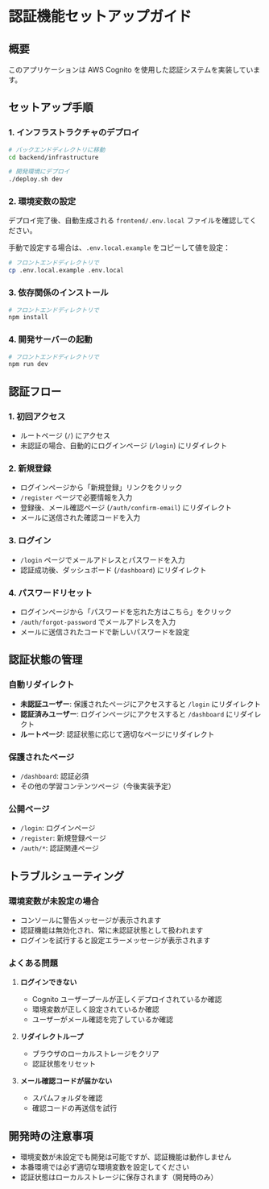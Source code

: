 # 認証機能セットアップガイド

## 概要

このアプリケーションは AWS Cognito を使用した認証システムを実装しています。

## セットアップ手順

### 1. インフラストラクチャのデプロイ

```bash
# バックエンドディレクトリに移動
cd backend/infrastructure

# 開発環境にデプロイ
./deploy.sh dev
```

### 2. 環境変数の設定

デプロイ完了後、自動生成される `frontend/.env.local` ファイルを確認してください。

手動で設定する場合は、`.env.local.example` をコピーして値を設定：

```bash
# フロントエンドディレクトリで
cp .env.local.example .env.local
```

### 3. 依存関係のインストール

```bash
# フロントエンドディレクトリで
npm install
```

### 4. 開発サーバーの起動

```bash
# フロントエンドディレクトリで
npm run dev
```

## 認証フロー

### 1. 初回アクセス

- ルートページ (`/`) にアクセス
- 未認証の場合、自動的にログインページ (`/login`) にリダイレクト

### 2. 新規登録

- ログインページから「新規登録」リンクをクリック
- `/register` ページで必要情報を入力
- 登録後、メール確認ページ (`/auth/confirm-email`) にリダイレクト
- メールに送信された確認コードを入力

### 3. ログイン

- `/login` ページでメールアドレスとパスワードを入力
- 認証成功後、ダッシュボード (`/dashboard`) にリダイレクト

### 4. パスワードリセット

- ログインページから「パスワードを忘れた方はこちら」をクリック
- `/auth/forgot-password` でメールアドレスを入力
- メールに送信されたコードで新しいパスワードを設定

## 認証状態の管理

### 自動リダイレクト

- **未認証ユーザー**: 保護されたページにアクセスすると `/login` にリダイレクト
- **認証済みユーザー**: ログインページにアクセスすると `/dashboard` にリダイレクト
- **ルートページ**: 認証状態に応じて適切なページにリダイレクト

### 保護されたページ

- `/dashboard`: 認証必須
- その他の学習コンテンツページ（今後実装予定）

### 公開ページ

- `/login`: ログインページ
- `/register`: 新規登録ページ
- `/auth/*`: 認証関連ページ

## トラブルシューティング

### 環境変数が未設定の場合

- コンソールに警告メッセージが表示されます
- 認証機能は無効化され、常に未認証状態として扱われます
- ログインを試行すると設定エラーメッセージが表示されます

### よくある問題

1. **ログインできない**

   - Cognito ユーザープールが正しくデプロイされているか確認
   - 環境変数が正しく設定されているか確認
   - ユーザーがメール確認を完了しているか確認

2. **リダイレクトループ**

   - ブラウザのローカルストレージをクリア
   - 認証状態をリセット

3. **メール確認コードが届かない**
   - スパムフォルダを確認
   - 確認コードの再送信を試行

## 開発時の注意事項

- 環境変数が未設定でも開発は可能ですが、認証機能は動作しません
- 本番環境では必ず適切な環境変数を設定してください
- 認証状態はローカルストレージに保存されます（開発時のみ）
